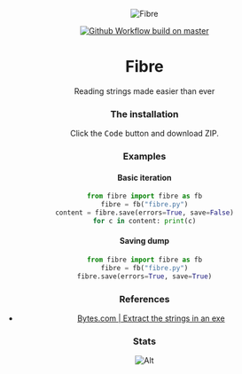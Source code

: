 <p align="center">
  <img src="https://imgur.com/GrTO4y8.png" alt="Fibre" />
</p>
<p align="center">
  <a href="https://discord.gg/79RjTfpzcW" target="_blank">
    <img src="https://img.shields.io/badge/python-3.10-pink.svg" alt="Github Workflow build on master" />
  </a>
  
<center><h1>Fibre</h1></center>
<center>Reading strings made easier than ever

### The installation
Click the <kbd>Code</kbd> button and download ZIP.

### Examples
#### Basic iteration
```py
from fibre import fibre as fb
fibre = fb("fibre.py")
content = fibre.save(errors=True, save=False)
for c in content: print(c)
```
#### Saving dump
```py
from fibre import fibre as fb
fibre = fb("fibre.py")
fibre.save(errors=True, save=True)
```
  
### References
- [Bytes.com | Extract the strings in an exe](https://bytes.com/topic/python/answers/25257-extract-strings-exe)
  
### Stats
![Alt](https://repobeats.axiom.co/api/embed/c7e22fdc4b939bb9d0388093224c43f8eeed773a.svg "Repobeats analytics image")
